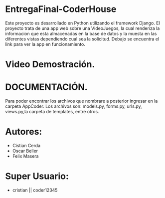 # EntregaFinal-CoderHouse

Este proyecto es desarrollado en Python utilizando el framework Django. El proyecto trata de una app web sobre una VideoJuegos, la cual renderiza la informacion que esta almacenadas en la base de datos y la muesta en las diferentes vistas dependiendo cual sea la solicitud. Debajo se encuentra el link para ver la app en funcionamiento.

# Video Demostración.

# DOCUMENTACIÓN.

Para poder encontrar los archivos que nombrare a posterior ingresar en la carpeta AppCoder. Los archivos son: models.py, forms.py, urls.py, views.py,la carpeta de templates, entre otros.

 # Autores: 

 - Cistian Cerda
 - Oscar Beller
 - Felix Masera

 # Super Usuario: 

- cristian || coder12345